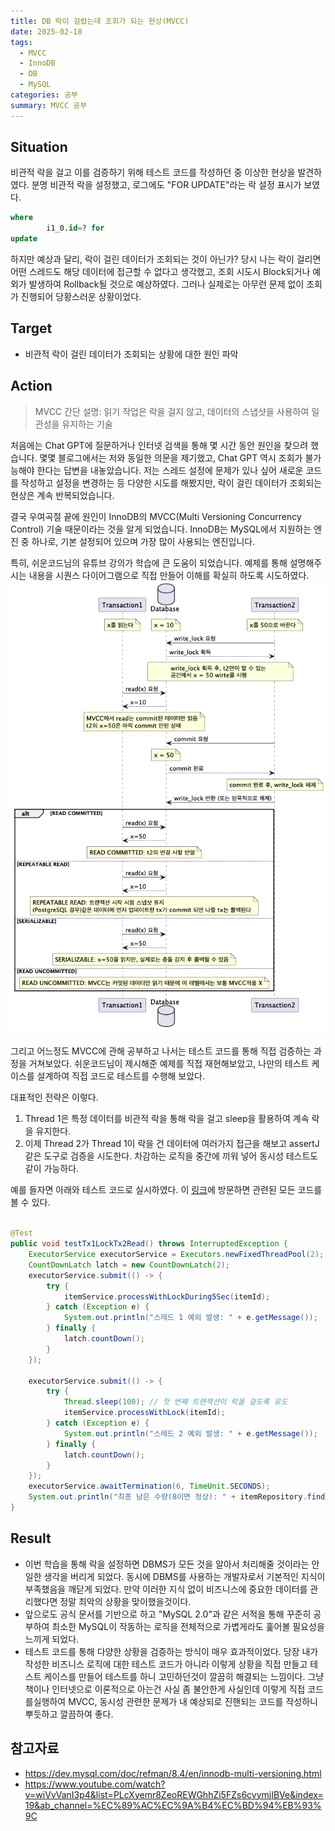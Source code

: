 ```yaml
---
title: DB 락이 걸렸는데 조회가 되는 현상(MVCC)
date: 2025-02-18
tags:
  - MVCC
  - InnoDB
  - DB
  - MySQL
categories: 공부
summary: MVCC 공부
---
```


## Situation

비관적 락을 걸고 이를 검증하기 위해 테스트 코드를 작성하던 중 이상한 현상을 발견하였다. 분명 비관적 락을 설정했고, 로그에도 "FOR UPDATE"라는 락 설정 표시가 보였다.

```sql
where
        i1_0.id=? for
update
```

하지만 예상과 달리, 락이 걸린 데이터가 조회되는 것이 아닌가? 당시 나는 락이 걸리면 어떤 스레드도 해당 데이터에 접근할 수 없다고 생각했고, 조회 시도시 Block되거나 예외가 발생하여 Rollback될 것으로
예상하였다. 그러나 실제로는 아무런 문제 없이 조회가 진행되어 당황스러운 상황이었다.

## Target

- 비관적 락이 걸린 데이터가 조회되는 상황에 대한 원인 파악

## Action

> MVCC 간단 설명: 읽기 작업은 락을 걸지 않고, 데이터의 스냅샷을 사용하여 일관성을 유지하는 기술

처음에는 Chat GPT에 질문하거나 인터넷 검색을 통해 몇 시간 동안 원인을 찾으려 했습니다. 몇몇 블로그에서는 저와 동일한 의문을 제기했고, Chat GPT 역시 조회가 불가능해야 한다는 답변을 내놓았습니다.
저는 스레드 설정에 문제가 있나 싶어 새로운 코드를 작성하고 설정을 변경하는 등 다양한 시도를 해봤지만, 락이 걸린 데이터가 조회되는 현상은 계속 반복되었습니다.

결국 우여곡절 끝에 원인이 InnoDB의 MVCC(Multi Versioning Concurrency Control) 기술 때문이라는 것을 알게 되었습니다. InnoDB는 MySQL에서 지원하는 엔진 중 하나로,
기본 설정되어 있으며 가장 많이 사용되는 엔진입니다.

특히, 쉬운코드님의 유튜브 강의가 학습에 큰 도움이 되었습니다. 예제를 통해 설명해주시는 내용을 시퀀스 다이어그램으로 직접 만들어 이해를 확실히 하도록 시도하였다.
![](Pasted%20image%2020250218193728.png#center)

그리고 어느정도 MVCC에 관해 공부하고 나서는 테스트 코드를 통해 직접 검증하는 과정을 거쳐보았다. 쉬운코드님이 제시해준 예제를 직접 재현해보았고, 나만의 테스트 케이스를 설계하여 직접 코드로 테스트를 수행해
보았다.

대표적인 전략은 이렇다.

1. Thread 1은 특정 데이터를 비관적 락을 통해 락을 걸고 sleep을 활용하여 계속 락을 유지한다.
2. 이제 Thread 2가 Thread 1이 락을 건 데이터에 여러가지 접근을 해보고 assertJ 같은 도구로 검증을 시도한다. 차감하는 로직을 중간에 끼워 넣어 동시성 테스트도 같이 가능하다.

예를 들자면 아래와 테스트 코드로 실시하였다. 이 [링크]()에 방문하면 관련된 모든 코드를 볼 수 있다.

```java

@Test
public void testTx1LockTx2Read() throws InterruptedException {
    ExecutorService executorService = Executors.newFixedThreadPool(2);
    CountDownLatch latch = new CountDownLatch(2);
    executorService.submit(() -> {
        try {
            itemService.processWithLockDuring5Sec(itemId);
        } catch (Exception e) {
            System.out.println("스레드 1 예외 발생: " + e.getMessage());
        } finally {
            latch.countDown();
        }
    });

    executorService.submit(() -> {
        try {
            Thread.sleep(100); // 첫 번째 트랜잭션이 락을 걸도록 유도  
            itemService.processWithLock(itemId);
        } catch (Exception e) {
            System.out.println("스레드 2 예외 발생: " + e.getMessage());
        } finally {
            latch.countDown();
        }
    });
    executorService.awaitTermination(6, TimeUnit.SECONDS);
    System.out.println("최종 남은 수량(8이면 정상): " + itemRepository.findById(itemId).get().getQuantity());
}

```

## Result

- 이번 학습을 통해 락을 설정하면 DBMS가 모든 것을 알아서 처리해줄 것이라는 안일한 생각을 버리게 되었다. 동시에 DBMS를 사용하는 개발자로서 기본적인 지식이 부족했음을 깨닫게 되었다. 만약 이러한 지식 없이
  비즈니스에 중요한 데이터를 관리했다면 정말 최악의 상황을 맞이했을것이다.
- 앞으로도 공식 문서를 기반으로 하고 "MySQL 2.0"과 같은 서적을 통해 꾸준히 공부하여 최소한 MySQL이 작동하는 로직을 전체적으로 가볍게라도 훑어볼 필요성을 느끼게 되었다.
- 테스트 코드를 통해 다양한 상황을 검증하는 방식이 매우 효과적이었다. 당장 내가 작성한 비즈니스 로직에 대한 테스트 코드가 아니라 이렇게 상황을 직접 만들고 테스트 케이스를 만들어 테스트를 하니 고민하던것이
  깔끔히 해결되는 느낌이다. 그냥 책이나 인터넷으로 이론적으로 아는건 사실 좀 불안한게 사실인데 이렇게 직접 코드를실행하여 MVCC, 동시성 관련한 문제가 내 예상되로 진핸되는 코드를 작성하니 뿌듯하고 깔끔하여
  좋다.

## 참고자료

- https://dev.mysql.com/doc/refman/8.4/en/innodb-multi-versioning.html
- https://www.youtube.com/watch?v=wiVvVanI3p4&list=PLcXyemr8ZeoREWGhhZi5FZs6cvymjIBVe&index=19&ab_channel=%EC%89%AC%EC%9A%B4%EC%BD%94%EB%93%9C